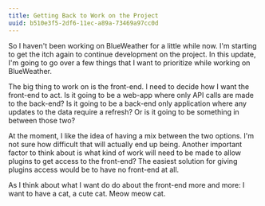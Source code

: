```yaml
---
title: Getting Back to Work on the Project
uuid: b510e3f5-2df6-11ec-a89a-73469a97cc0d
---
```


So I haven't been working on BlueWeather for a little while now. I'm starting
to get the itch again to continue development on the project. In this update,
I'm going to go over a few things that I want to prioritize while working on 
BlueWeather.

The big thing to work on is the front-end. I need to decide how I want the 
front-end to act. Is it going to be a web-app where only API calls are made to 
the back-end? Is it going to be a back-end only application where any updates 
to the data require a refresh? Or is it going to be something in between those 
two?

At the moment, I like the idea of having a mix between the two options. I'm 
not sure how difficult that will actually end up being. Another important 
factor to think about is what kind of work will need to be made to allow 
plugins to get access to the front-end? The easiest solution for giving 
plugins access would be to have no front-end at all.

As I think about what I want do do about the front-end more and more: I want 
to have a cat, a cute cat. Meow meow cat. 